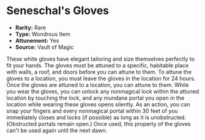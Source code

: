 # Seneschal's Gloves

- **Rarity:** Rare
- **Type:** Wondrous Item
- **Attunement:** Yes
- **Source:** Vault of Magic

These white gloves have elegant tailoring and size themselves perfectly to fit your hands. The gloves must be attuned to a specific, habitable place with walls, a roof, and doors before you can attune to them. To attune the gloves to a location, you must leave the gloves in the location for 24 hours. Once the gloves are attuned to a location, you can attune to them. While you wear the gloves, you can unlock any nonmagical lock within the attuned location by touching the lock, and any mundane portal you open in the location while wearing these gloves opens silently. As an action, you can snap your fingers and every nonmagical portal within 30 feet of you immediately closes and locks (if possible) as long as it is unobstructed. (Obstructed portals remain open.) Once used, this property of the gloves can't be used again until the next dawn.

